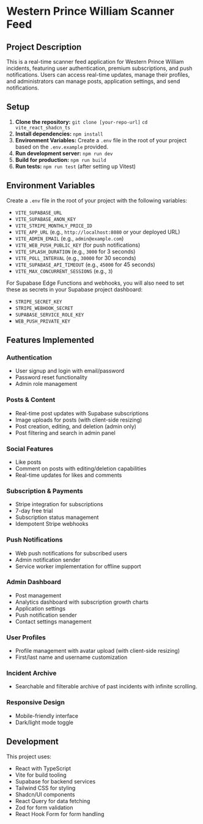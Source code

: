 # Western Prince William Scanner Feed

## Project Description
This is a real-time scanner feed application for Western Prince William incidents, featuring user authentication, premium subscriptions, and push notifications. Users can access real-time updates, manage their profiles, and administrators can manage posts, application settings, and send notifications.

## Setup
1.  **Clone the repository:**
    `git clone [your-repo-url]`
    `cd vite_react_shadcn_ts`
2.  **Install dependencies:**
    `npm install`
3.  **Environment Variables:**
    Create a `.env` file in the root of your project based on the `.env.example` provided.
4.  **Run development server:**
    `npm run dev`
5.  **Build for production:**
    `npm run build`
6.  **Run tests:**
    `npm run test` (after setting up Vitest)

## Environment Variables
Create a `.env` file in the root of your project with the following variables:
-   `VITE_SUPABASE_URL`
-   `VITE_SUPABASE_ANON_KEY`
-   `VITE_STRIPE_MONTHLY_PRICE_ID`
-   `VITE_APP_URL` (e.g., `http://localhost:8080` or your deployed URL)
-   `VITE_ADMIN_EMAIL` (e.g., `admin@example.com`)
-   `VITE_WEB_PUSH_PUBLIC_KEY` (for push notifications)
-   `VITE_SPLASH_DURATION` (e.g., `3000` for 3 seconds)
-   `VITE_POLL_INTERVAL` (e.g., `30000` for 30 seconds)
-   `VITE_SUPABASE_API_TIMEOUT` (e.g., `45000` for 45 seconds)
-   `VITE_MAX_CONCURRENT_SESSIONS` (e.g., `3`)

For Supabase Edge Functions and webhooks, you will also need to set these as secrets in your Supabase project dashboard:
-   `STRIPE_SECRET_KEY`
-   `STRIPE_WEBHOOK_SECRET`
-   `SUPABASE_SERVICE_ROLE_KEY`
-   `WEB_PUSH_PRIVATE_KEY`

## Features Implemented

### Authentication
-   User signup and login with email/password
-   Password reset functionality
-   Admin role management

### Posts & Content
-   Real-time post updates with Supabase subscriptions
-   Image uploads for posts (with client-side resizing)
-   Post creation, editing, and deletion (admin only)
-   Post filtering and search in admin panel

### Social Features
-   Like posts
-   Comment on posts with editing/deletion capabilities
-   Real-time updates for likes and comments

### Subscription & Payments
-   Stripe integration for subscriptions
-   7-day free trial
-   Subscription status management
-   Idempotent Stripe webhooks

### Push Notifications
-   Web push notifications for subscribed users
-   Admin notification sender
-   Service worker implementation for offline support

### Admin Dashboard
-   Post management
-   Analytics dashboard with subscription growth charts
-   Application settings
-   Push notification sender
-   Contact settings management

### User Profiles
-   Profile management with avatar upload (with client-side resizing)
-   First/last name and username customization

### Incident Archive
-   Searchable and filterable archive of past incidents with infinite scrolling.

### Responsive Design
-   Mobile-friendly interface
-   Dark/light mode toggle

## Development

This project uses:
-   React with TypeScript
-   Vite for build tooling
-   Supabase for backend services
-   Tailwind CSS for styling
-   Shadcn/UI components
-   React Query for data fetching
-   Zod for form validation
-   React Hook Form for form handling